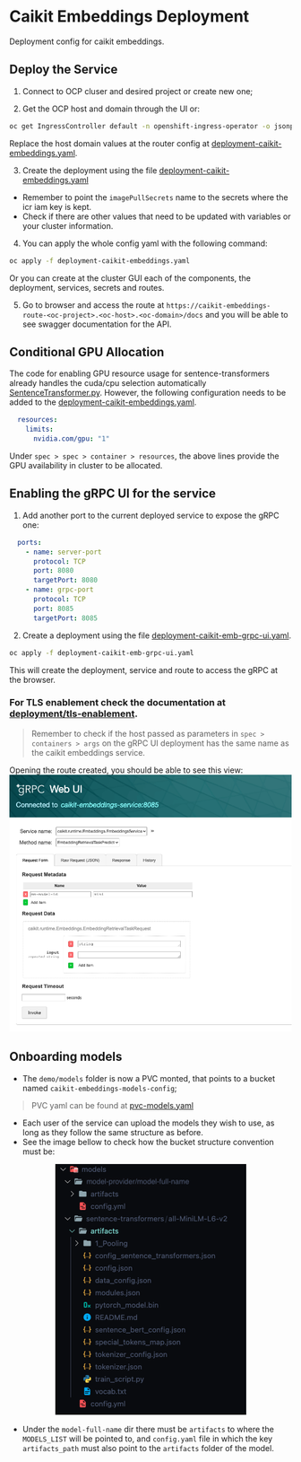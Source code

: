 # Caikit Embeddings Deployment

Deployment config for caikit embeddings.

## Deploy the Service

1. Connect to OCP cluser and desired project or create new one;

2. Get the OCP host and domain through the UI or:
```sh
oc get IngressController default -n openshift-ingress-operator -o jsonpath='{ .status.domain}'
```
Replace the host domain values at the router config at [deployment-caikit-embeddings.yaml](./deployment-caikit-embeddings.yaml).

3. Create the deployment using the file [deployment-caikit-embeddings.yaml](./deployment-caikit-embeddings.yaml)
 - Remember to point the `imagePullSecrets` name to the secrets where the icr iam key is kept.
 - Check if there are other values that need to be updated with variables or your cluster information.
   
4. You can apply the whole config yaml with the following command:
```bash
oc apply -f deployment-caikit-embeddings.yaml
```

Or you can create at the cluster GUI each of the components, the deployment, services, secrets and routes. 

5. Go to browser and access the route at `https://caikit-embeddings-route-<oc-project>.<oc-host>.<oc-domain>/docs` and you will be able to see swagger documentation for the API.

## Conditional GPU Allocation

The code for enabling GPU resource usage for sentence-transformers already handles the cuda/cpu selection automatically [SentenceTransformer.py](https://github.com/UKPLab/sentence-transformers/blob/master/sentence_transformers/SentenceTransformer.py#L104). However, the following configuration needs to be added to the [deployment-caikit-embeddings.yaml](./deployment-caikit-embeddings.yaml).

```yaml
  resources:
    limits:
      nvidia.com/gpu: "1"
```
Under `spec > spec > container > resources`, the above lines provide the GPU availability in cluster to be allocated.

## Enabling the gRPC UI for the service

1. Add another port to the current deployed service to expose the gRPC one:
```yaml
  ports:
    - name: server-port
      protocol: TCP
      port: 8080
      targetPort: 8080
    - name: grpc-port
      protocol: TCP
      port: 8085
      targetPort: 8085
```
2. Create a deployment using the file [deployment-caikit-emb-grpc-ui.yaml](deployment-caikit-emb-grpc-ui.yaml).

```bash
oc apply -f deployment-caikit-emb-grpc-ui.yaml
```
This will create the deployment, service and route to access the gRPC at the browser. 

### For TLS enablement check the documentation at [deployment/tls-enablement](./tls-enablement/README.md).

> Remember to check if the host passed as parameters in `spec > containers > args` on the gRPC UI deployment has the same name as the caikit embeddings service.

Opening the route created, you should be able to see this view:
![grpc_ui](./assets/grpc-ui.png)

## Onboarding models

- The `demo/models` folder is now a PVC monted, that points to a bucket named `caikit-embeddings-models-config`;
> PVC yaml can be found at [pvc-models.yaml](pvc-models.yaml)
- Each user of the service can upload the models they wish to use, as long as they follow the same structure as before.
- See the image bellow to check how the bucket structure convention must be:
  
<center>
    <img src="./assets/dir.png">
</center>

- Under the `model-full-name` dir there must be `artifacts` to where the `MODELS_LIST` will be pointed to, and `config.yaml` file in which the key `artifacts_path` must also point to the `artifacts` folder of the model.